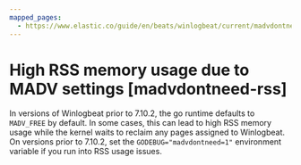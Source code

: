 ```yaml
---
mapped_pages:
  - https://www.elastic.co/guide/en/beats/winlogbeat/current/madvdontneed-rss.html
---
```


# High RSS memory usage due to MADV settings [madvdontneed-rss]

In versions of Winlogbeat prior to 7.10.2, the go runtime defaults to `MADV_FREE` by default. In some cases, this can lead to high RSS memory usage while the kernel waits to reclaim any pages assigned to Winlogbeat. On versions prior to 7.10.2, set the `GODEBUG="madvdontneed=1"` environment variable if you run into RSS usage issues.

